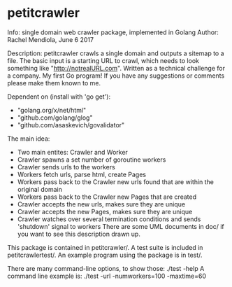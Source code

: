 # petitcrawler
Info: single domain web crawler package, implemented in Golang
Author: Rachel Mendiola, June 6 2017

Description:
petitcrawler crawls a single domain and outputs a sitemap to a file. 
The basic input is a starting URL to crawl, which needs to look something like "http://notrealURL.com".
Written as a technical challenge for a company. My first Go program!
If you have any suggestions or comments please make them known to me.


Dependent on (install with 'go get'):
- "golang.org/x/net/html"
- "github.com/golang/glog"
- "github.com/asaskevich/govalidator"


The main idea:
- Two main entites: Crawler and Worker
- Crawler spawns a set number of goroutine workers
- Crawler sends urls to the workers
- Workers fetch urls, parse html, create Pages
- Workers pass back to the Crawler new urls found that are within the original domain
- Workers pass back to the Crawler new Pages that are created
- Crawler accepts the new urls, makes sure they are unique
- Crawler accepts the new Pages, makes sure they are unique
- Crawler watches over several termination conditions and sends 'shutdown' signal to workers
There are some UML documents in doc/ if you want to see this description drawn up. 

This package is contained in petitcrawler/. 
A test suite is included in petitcrawlertest/.
An example program using the package is in test/.


There are many command-line options, to show those: ./test -help
A command line example is: ./test -url <URL> -numworkers=100 -maxtime=60

